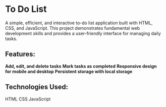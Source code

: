 # To Do List
A simple, efficient, and interactive to-do list application built with HTML, CSS, and JavaScript. This project demonstrates fundamental web development skills and provides a user-friendly interface for managing daily tasks.

## Features:
**Add, edit, and delete tasks**
**Mark tasks as completed** 
**Responsive design for mobile and desktop** 
**Persistent storage with local storage** 
## Technologies Used:
HTML
CSS
JavaScript
